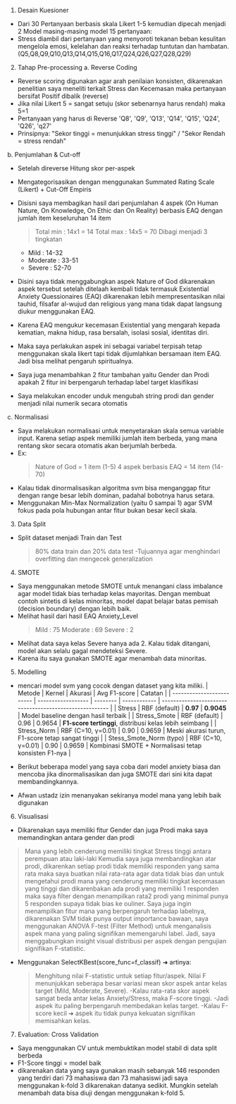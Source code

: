 1) Desain Kuesioner
- Dari 30 Pertanyaan berbasis skala Likert 1-5 kemudian dipecah menjadi 2 Model masing-masing model 15 pertanyaan:
- Stress diambil dari pertanyaan yang menyoroti tekanan beban kesulitan mengelola emosi, kelelahan dan reaksi terhadap tuntutan dan hambatan. (Q5,Q8,Q9,Q10,Q13,Q14,Q15,Q16,Q17,Q24,Q26,Q27,Q28,Q29) 

2) Tahap Pre-processing
a. Reverse Coding
- Reverse scoring digunakan agar arah penilaian konsisten, dikarenakan penelitian saya meneliti terkait Stress dan Kecemasan maka pertanyaan bersifat Positif dibalik (reverse)
- Jika nilai Likert 5 = sangat setuju (skor sebenarnya harus rendah)  maka 5=1
- Pertanyaan yang harus di Reverse 'Q8', 'Q9', 'Q13', 'Q14', 'Q15', 'Q24', 'Q26', 'q27'
- Prinsipnya:
  "Sekor tinggi = menunjukkan stress tinggi" / "Sekor Rendah = stress rendah"

b. Penjumlahan & Cut-off
- Setelah direverse Hitung skor per-aspek
- Mengategorisasikan dengan menggunakan Summated Rating Scale (Likert) + Cut-Off Empiris
- Disisni saya membagikan hasil dari penjumlahan 4 aspek (On Human Nature, On Knowledge, On Ethic dan On Reality) berbasis EAQ dengan jumlah item keseluruhan 14 item
  > Total min : 14x1 = 14
  > Total max : 14x5 = 70
  > Dibagi menjadi 3 tingkatan
  - Mild : 14-32
  - Moderate : 33-51
  - Severe : 52-70
- Disini saya tidak menggabungkan aspek Nature of God dikarenakan aspek tersebut setelah ditelaah kembali tidak termasuk Existential Anxiety Quessionaires (EAQ) dikarenakan lebih mempresentasikan nilai tauhid, filsafar al-wujud dan religious yang mana tidak dapat langsung diukur menggunakan EAQ.
- Karena EAQ mengukur kecemasan Existential yang mengarah kepada kematian, makna hidup, rasa bersalah, isolasi sosial, identitas diri.
- Maka saya perlakukan aspek ini sebagai variabel terpisah tetap menggunakan skala likert tapi tidak dijumlahkan bersamaan item EAQ. Jadi bisa melihat pengaruh spiritualnya.

- Saya juga menambahkan 2 fitur tambahan yaitu Gender dan Prodi apakah 2 fitur ini berpengaruh terhadap label target klasifikasi
- Saya melakukan encoder unduk mengubah string prodi dan gender menjadi nilai numerik secara otomatis
  
c. Normalisasi
- Saya melakukan normalisasi untuk menyetarakan skala semua variable input. Karena setiap aspek memiliki jumlah item berbeda, yang mana rentang skor secara otomatis akan berjumlah berbeda.
- Ex:
  > Nature of God = 1 item (1-5)
  > 4 aspek berbasis EAQ = 14 item (14-70)
- Kalau tidak dinormalisasikan algoritma svm bisa menganggap fitur dengan range besar lebih dominan, padahal bobotnya harus setara.
- Menggunakan Min-Max Normalization (yaitu 0 sampai 1) agar SVM fokus pada pola hubungan antar fitur bukan besar kecil skala.

3) Data Split
- Split dataset menjadi Train dan Test
  > 80% data train dan 20% data test
-Tujuannya agar menghindari overfitting dan mengecek generalization

4) SMOTE
- Saya menggunakan metode SMOTE untuk menangani class imbalance agar model tidak bias terhadap kelas mayoritas. Dengan membuat contoh sintetis di kelas minoritas, model dapat belajar batas pemisah (decision boundary) dengan lebih baik.
- Melihat hasil dari hasil EAQ Anxiety_Level
  > Mild     : 75
  > Moderate : 69
  > Severe   : 2
- Melihat data saya kelas Severe hanya ada 2. Kalau tidak ditangani, model akan selalu gagal mendeteksi Severe.
- Karena itu saya gunakan SMOTE agar menambah data minoritas.

5) Modelling
- mencari model svm yang cocok dengan dataset yang kita miliki.
| Metode                    | Kernel             | Akurasi  | Avg F1-score | Catatan                                                 |
| ------------------------- | ------------------ | -------- | ------------ | ------------------------------------------------------- |
| Stress                    | RBF (default)      | **0.97** | **0.9045**   | Model baseline dengan hasil terbaik                     |
| Stress\_Smote             | RBF (default)      | 0.96     | 0.9654       | **F1-score tertinggi**, distribusi kelas lebih seimbang |
| Stress\_Norm              | RBF (C=10, γ=0.01) | 0.90     | 0.9659       | Meski akurasi turun, F1-score tetap sangat tinggi       |
| Stess\_Smote\_Norm (typo) | RBF (C=10, γ=0.01) | 0.90     | 0.9659       | Kombinasi SMOTE + Normalisasi tetap konsisten F1-nya    |


- Berikut beberapa model yang saya coba dari model anxiety biasa dan mencoba jika dinormalisasikan dan juga SMOTE dari sini kita dapat membandingkannya.
- Afwan ustadz izin menanyakan sekiranya model mana yang lebih baik digunakan

6) Visualisasi
- Dikarenakan saya memiliki fitur Gender dan juga Prodi maka saya memandingkan antara gender dan prodi
> Mana yang lebih cenderung memiliki tingkat Stress tinggi antara perempuan atau laki-laki
> Kemudia saya juga membandingkan atar prodi, dikarenkan setiap prodi tidak memiliki responden yang sama rata maka saya buatkan nilai rata-rata agar data tidak bias dan untuk mengetahui prodi mana yang cenderung memiliki tingkat kecemasan yang tinggi dan dikarenbakan ada prodi yang memiliki 1 responden maka saya filter dengan menampilkan rata2 prodi yang minimal punya 5 responden supaya tidak bias ke ouliner.
>  Saya juga ingin menampilkan fitur mana yang berpengaruh terhadap labelnya, dikarenakan SVM tidak punya output importance bawaan, saya menggunakan ANOVA F-test (Filter Method) untuk menganalisis aspek mana yang paling signifikan memengaruhi label. Jadi, saya menggabungkan insight visual distribusi per aspek dengan pengujian signifikan F-statistic.
  - Menggunakan SelectKBest(score_func=f_classif) ➜ artinya:
    > Menghitung nilai F-statistic untuk setiap fitur/aspek.
    > Nilai F menunjukkan seberapa besar variasi mean skor aspek antar kelas target (Mild, Moderate, Severe).
  -Kalau rata-rata skor aspek sangat beda antar kelas Anxiety/Stress, maka F-score tinggi.
  -Jadi aspek itu paling berpengaruh membedakan kelas target.
  -Kalau F-score kecil ➜ aspek itu tidak punya kekuatan signifikan memisahkan kelas.

7) Evaluation: Cross Validation
- Saya menggunakan CV untuk membuktikan model stabil di data split berbeda
- F1-Score tinggi = model baik
- dikarenakan data yang saya gunakan masih sebanyak 146 responden yang terdiri dari 73 mahasiswa dan 73 mahasiswi jadi saya menggunakan k-fold 3 dikarenakan datanya sedikit. Mungkin setelah menambah data bisa diuji dengan menggunakan k-fold 5.
